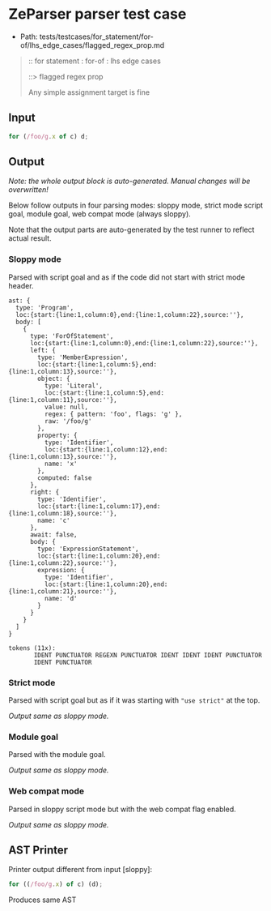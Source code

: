 # ZeParser parser test case

- Path: tests/testcases/for_statement/for-of/lhs_edge_cases/flagged_regex_prop.md

> :: for statement : for-of : lhs edge cases
>
> ::> flagged regex prop
>
> Any simple assignment target is fine

## Input

`````js
for (/foo/g.x of c) d;
`````

## Output

_Note: the whole output block is auto-generated. Manual changes will be overwritten!_

Below follow outputs in four parsing modes: sloppy mode, strict mode script goal, module goal, web compat mode (always sloppy).

Note that the output parts are auto-generated by the test runner to reflect actual result.

### Sloppy mode

Parsed with script goal and as if the code did not start with strict mode header.

`````
ast: {
  type: 'Program',
  loc:{start:{line:1,column:0},end:{line:1,column:22},source:''},
  body: [
    {
      type: 'ForOfStatement',
      loc:{start:{line:1,column:0},end:{line:1,column:22},source:''},
      left: {
        type: 'MemberExpression',
        loc:{start:{line:1,column:5},end:{line:1,column:13},source:''},
        object: {
          type: 'Literal',
          loc:{start:{line:1,column:5},end:{line:1,column:11},source:''},
          value: null,
          regex: { pattern: 'foo', flags: 'g' },
          raw: '/foo/g'
        },
        property: {
          type: 'Identifier',
          loc:{start:{line:1,column:12},end:{line:1,column:13},source:''},
          name: 'x'
        },
        computed: false
      },
      right: {
        type: 'Identifier',
        loc:{start:{line:1,column:17},end:{line:1,column:18},source:''},
        name: 'c'
      },
      await: false,
      body: {
        type: 'ExpressionStatement',
        loc:{start:{line:1,column:20},end:{line:1,column:22},source:''},
        expression: {
          type: 'Identifier',
          loc:{start:{line:1,column:20},end:{line:1,column:21},source:''},
          name: 'd'
        }
      }
    }
  ]
}

tokens (11x):
       IDENT PUNCTUATOR REGEXN PUNCTUATOR IDENT IDENT IDENT PUNCTUATOR
       IDENT PUNCTUATOR
`````

### Strict mode

Parsed with script goal but as if it was starting with `"use strict"` at the top.

_Output same as sloppy mode._

### Module goal

Parsed with the module goal.

_Output same as sloppy mode._

### Web compat mode

Parsed in sloppy script mode but with the web compat flag enabled.

_Output same as sloppy mode._

## AST Printer

Printer output different from input [sloppy]:

````js
for ((/foo/g.x) of c) (d);
````

Produces same AST
